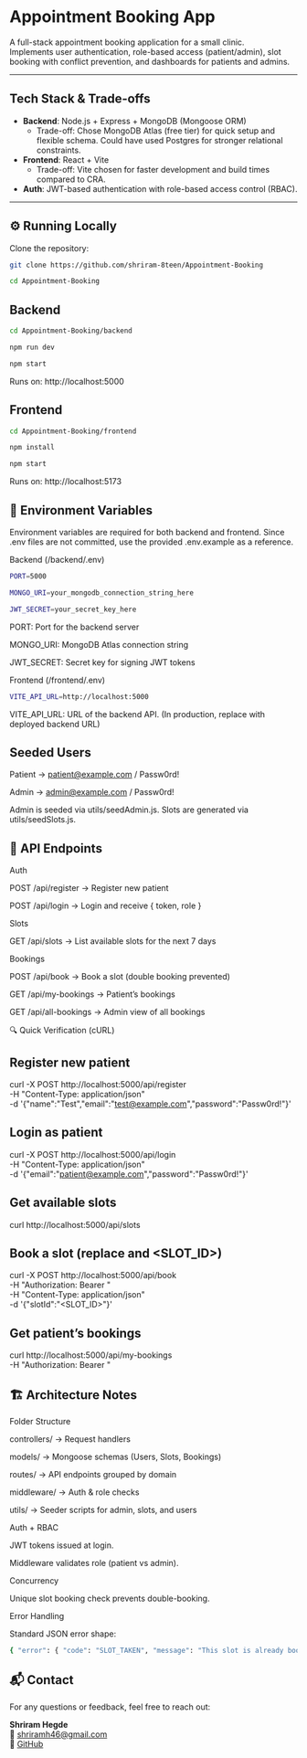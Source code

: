 # Appointment Booking App

A full-stack appointment booking application for a small clinic.  
Implements user authentication, role-based access (patient/admin), slot booking with conflict prevention, and dashboards for patients and admins.

---

##  Tech Stack & Trade-offs

- **Backend**: Node.js + Express + MongoDB (Mongoose ORM)  
  - Trade-off: Chose MongoDB Atlas (free tier) for quick setup and flexible schema. Could have used Postgres for stronger relational constraints.
- **Frontend**: React + Vite  
  - Trade-off: Vite chosen for faster development and build times compared to CRA.
- **Auth**: JWT-based authentication with role-based access control (RBAC).  

---

## ⚙️ Running Locally

Clone the repository:

```bash
git clone https://github.com/shriram-8teen/Appointment-Booking
```
```bash
cd Appointment-Booking

```

## Backend



```bash
cd Appointment-Booking/backend
```
```bash
npm run dev
```
```bash
npm start
```
Runs on: http://localhost:5000

## Frontend
```bash
cd Appointment-Booking/frontend
```
```bash
npm install
```
```bash
npm start
```
Runs on: http://localhost:5173
## 🔑 Environment Variables

Environment variables are required for both backend and frontend.
Since .env files are not committed, use the provided .env.example as a reference.

Backend (/backend/.env)
```bash
PORT=5000
```
```bash
MONGO_URI=your_mongodb_connection_string_here
```
```bash
JWT_SECRET=your_secret_key_here
```





PORT: Port for the backend server

MONGO_URI: MongoDB Atlas connection string

JWT_SECRET: Secret key for signing JWT tokens

Frontend (/frontend/.env)
```bash
VITE_API_URL=http://localhost:5000
```



VITE_API_URL: URL of the backend API.
(In production, replace with deployed backend URL)





##  Seeded Users

Patient → patient@example.com / Passw0rd!

Admin → admin@example.com / Passw0rd!

Admin is seeded via utils/seedAdmin.js.
Slots are generated via utils/seedSlots.js.

## 📡 API Endpoints
Auth

POST /api/register → Register new patient

POST /api/login → Login and receive { token, role }

Slots

GET /api/slots → List available slots for the next 7 days

Bookings

POST /api/book → Book a slot (double booking prevented)

GET /api/my-bookings → Patient’s bookings

GET /api/all-bookings → Admin view of all bookings

🔍 Quick Verification (cURL)
## Register new patient
curl -X POST http://localhost:5000/api/register \
  -H "Content-Type: application/json" \
  -d '{"name":"Test","email":"test@example.com","password":"Passw0rd!"}'

## Login as patient
curl -X POST http://localhost:5000/api/login \
  -H "Content-Type: application/json" \
  -d '{"email":"patient@example.com","password":"Passw0rd!"}'

## Get available slots
curl http://localhost:5000/api/slots

## Book a slot (replace <TOKEN> and <SLOT_ID>)
curl -X POST http://localhost:5000/api/book \
  -H "Authorization: Bearer <TOKEN>" \
  -H "Content-Type: application/json" \
  -d '{"slotId":"<SLOT_ID>"}'

##  Get patient’s bookings
curl http://localhost:5000/api/my-bookings \
  -H "Authorization: Bearer <TOKEN>"

## 🏗️ Architecture Notes

Folder Structure

controllers/ → Request handlers

models/ → Mongoose schemas (Users, Slots, Bookings)

routes/ → API endpoints grouped by domain

middleware/ → Auth & role checks

utils/ → Seeder scripts for admin, slots, and users

Auth + RBAC

JWT tokens issued at login.

Middleware validates role (patient vs admin).

Concurrency

Unique slot booking check prevents double-booking.

Error Handling

Standard JSON error shape:
```bash
{ "error": { "code": "SLOT_TAKEN", "message": "This slot is already booked." } }

```
## 📬 Contact

For any questions or feedback, feel free to reach out:

**Shriram Hegde**  
📧 shriramh46@gmail.com  
🔗 [GitHub](https://github.com/shriram-8teen)
